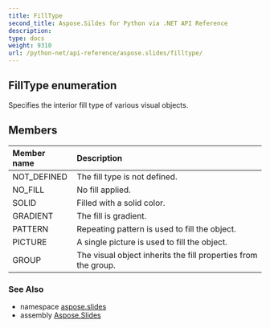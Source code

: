 ```yaml
---
title: FillType
second_title: Aspose.Sildes for Python via .NET API Reference
description: 
type: docs
weight: 9310
url: /python-net/api-reference/aspose.slides/filltype/
---
```


## FillType enumeration

Specifies the interior fill type of various visual objects.

## Members
| Member name | Description |
| :- | :- |
|NOT_DEFINED|The fill type is not defined.|
|NO_FILL|No fill applied.|
|SOLID|Filled with a solid color.|
|GRADIENT|The fill is gradient.|
|PATTERN|Repeating pattern is used to fill the object.|
|PICTURE|A single picture is used to fill the object.|
|GROUP|The visual object inherits the fill properties from the group.|

### See Also

* namespace [aspose.slides](/slides/python-net/api-reference/aspose.slides/)
* assembly [Aspose.Slides](/slides/python-net/api-reference/)


